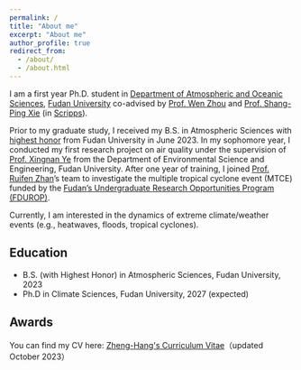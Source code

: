 ```yaml
---
permalink: /
title: "About me"
excerpt: "About me"
author_profile: true
redirect_from: 
  - /about/
  - /about.html
---
```


I am a first year Ph.D. student in [Department of Atmospheric and Oceanic Sciences](https://atmsci.fudan.edu.cn), [Fudan University](https://www.fudan.edu.cn) co-advised by [Prof. Wen Zhou](https://atmsci.fudan.edu.cn/97/c3/c14809a432067/page.htm) and [Prof. Shang-Ping Xie](https://sxie.scrippsprofiles.ucsd.edu/) (in [Scripps](https://scripps.ucsd.edu/)). 

Prior to my graduate study, I received my B.S. in Atmospheric Sciences with [highest honor](https://mp.weixin.qq.com/s/IrSmcYiTu8evdjnnex3WtQ) from Fudan University in June 2023. In my sophomore year, I conducted my first research project on air quality under the supervision of [Prof. Xingnan Ye](https://environment.fudan.edu.cn/5b/8b/c30977a351115/page.htm) from the Department of Environmental Science and Engineering, Fudan University. After one year of training, I joined [Prof. Ruifen Zhan](https://atmsci.fudan.edu.cn/79/c2/c14809a162242/page.htm)’s team to investigate the multiple tropical cyclone event (MTCE) funded by the [Fudan’s Undergraduate Research Opportunities Program (FDUROP)](https://www.fudan.edu.cn/2019/0423/c515a95967/page.htm). 

Currently, I am interested in the dynamics of extreme climate/weather events (e.g., heatwaves, floods, tropical cyclones).

Education
---
* B.S. (with Highest Honor) in Atmospheric Sciences, Fudan University, 2023
* Ph.D in Climate Sciences, Fudan University, 2027 (expected)

Awards
---

You can find my CV here: [Zheng-Hang's Curriculum Vitae](../fuzhenghang.github.io/assets/Curriculum_Vitae.pdf)（updated October 2023）
